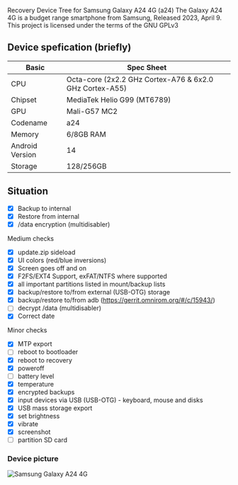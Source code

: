 Recovery Device Tree for Samsung Galaxy A24 4G (a24)
The Galaxy A24 4G is a budget range smartphone from Samsung, Released 2023, April 9. This project is licensed under the terms of the GNU GPLv3

## Device spefication (briefly)
|Basic               |Spec Sheet                                                    |
|--                  |--                                                            |
|CPU                 |Octa-core (2x2.2 GHz Cortex-A76 & 6x2.0 GHz Cortex-A55)       |
|Chipset             |MediaTek Helio G99 (MT6789)                                   |
|GPU                 |Mali-G57 MC2                                                  |
|Codename            |a24                                                           |
|Memory              |6/8GB RAM                                                     |
|Android Version     |14                                                            |
|Storage             |128/256GB                                                     |

## Situation
- [X] Backup to internal
- [X] Restore from internal
- [X] /data encryption (multidisabler)

Medium checks
- [X] update.zip sideload
- [X] UI colors (red/blue inversions)
- [X] Screen goes off and on
- [X] F2FS/EXT4 Support, exFAT/NTFS where supported
- [X] all important partitions listed in mount/backup lists
- [X] backup/restore to/from external (USB-OTG) storage
- [X] backup/restore to/from adb (https://gerrit.omnirom.org/#/c/15943/)
- [ ] decrypt /data (multidisabler)
- [X] Correct date

Minor checks
- [X] MTP export
- [ ] reboot to bootloader
- [X] reboot to recovery
- [X] poweroff
- [ ] battery level
- [X] temperature
- [X] encrypted backups
- [X] input devices via USB (USB-OTG) - keyboard, mouse and disks
- [X] USB mass storage export
- [X] set brightness
- [X] vibrate
- [X] screenshot
- [ ] partition SD card

### Device picture
![Samsung Galaxy A24 4G](https://fdn2.gsmarena.com/vv/pics/samsung/samsung-galaxy-a24-4g-7.jpg)
